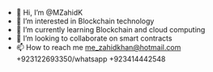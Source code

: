 - 👋 Hi, I’m @MZahidK
- 👀 I’m interested in Blockchain technology
- 🌱 I’m currently learning Blockchain and cloud computing
- 💞️ I’m looking to collaborate on smart contracts
- 📫 How to reach me me_zahidkhan@hotmail.com
+923122693350/whatsapp +923414442548

<!---
MZahidK/MZahidK is a ✨ special ✨ repository because its `README.md` (this file) appears on your GitHub profile.
You can click the Preview link to take a look at your changes.
--->

